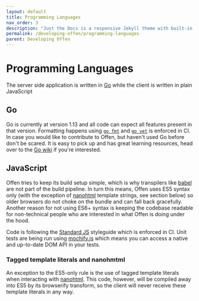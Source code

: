 ```yaml
---
layout: default
title: Programming Languages
nav_order: 3
description: "Just the Docs is a responsive Jekyll theme with built-in search that is easily customizable and hosted on GitHub Pages."
permalink: /developing-offen/programming-languages
parent: Developing Offen
---
```


# Programming Languages

The server side application is written in [Go][golang] while the client is written in plain JavaScript

[golang]: https://golang.org

## Go

Go is currently at version 1.13 and all code can expect all features present in that version. Formatting happens using [`go fmt`][fmt] and [`go vet`][vet] is enforced in CI. In case you would like to contribute to Offen, but haven't used Go before don't be scared. It is easy to pick up and has great learning resources, head over to the [Go wiki][wiki] if you're interested.

[fmt]: https://blog.golang.org/go-fmt-your-code
[vet]: https://golang.org/cmd/vet/
[wiki]: https://github.com/golang/go/wiki

## JavaScript

Offen tries to keep its build setup simple, which is why transpilers like [babel][] are not part of the build pipeline. In turn this means, Offen uses ES5 syntax only (with the exception of [nanohtml][] template strings, see section below) so older browsers do not choke on the bundle and can fall back gracefully. Another reason for not using ES6+ syntax is keeping the codebase readable for non-technical people who are interested in what Offen is doing under the hood.

Code is following the [Standard JS][standard] styleguide which is enforced in CI. Unit tests are being run using [mochify.js][mochify] which means you can access a native and up-to-date DOM API in your tests.

[babel]: https://babeljs.io/
[standard]: https://standardjs.com/
[mochify]: https://github.com/mantoni/mochify.js
[nanohtml]: https://github.com/choojs/nanohtml

### Tagged template literals and nanohmtml

An exception to the ES5-only rule is the use of tagged template literals when interacting with [nanohtml][]. This code, however, will be compiled away into ES5 by its browserify transform, so the client will never receive these template literals in any way.
